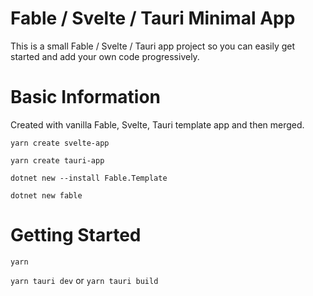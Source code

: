 #  Fable / Svelte / Tauri Minimal App

This is a small Fable / Svelte / Tauri app project so you can easily get started and add your own code progressively. 

# Basic Information

Created with vanilla Fable, Svelte, Tauri template app and then merged.
```
yarn create svelte-app

yarn create tauri-app

dotnet new --install Fable.Template

dotnet new fable
```

# Getting Started

`yarn`

`yarn tauri dev` or `yarn tauri build`

